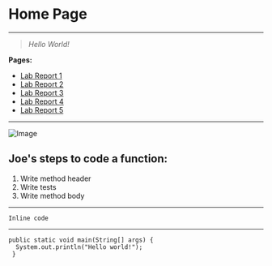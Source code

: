 # Home Page

***

> *Hello World!*

**Pages:**

* [Lab Report 1](lab-report-1-week-2.html)
* [Lab Report 2](lab-report-2-week-4.html)
* [Lab Report 3](lab-report-3-week-6.html)
* [Lab Report 4](lab-report-4-week-8.html)
* [Lab Report 5](lab-report-5-week-10.html)

***

![Image](http://www.sysnet.ucsd.edu/~voelker/pubcom/logo/CSELogo_4Ch.jpg)

## Joe's steps to code a function:

1. Write method header
2. Write tests
3. Write method body

***

`Inline code`

***

```
public static void main(String[] args) {
  System.out.println("Hello world!");
 }
```
